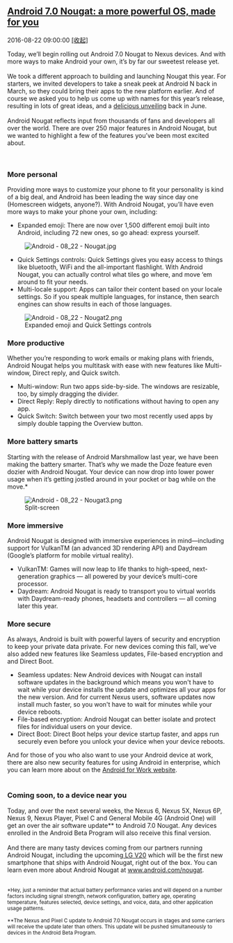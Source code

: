 ## <a href="https://www.blog.google/products/android/android-70-nougat-more-powerful-os-made/" target="_blank">Android 7.0 Nougat: a more powerful OS, made for you</a>
2016-08-22 09:00:00   <a href="#" id="a_78523fcad48a11e98eb50242ac110002" onclick="onClickAction('2016-08','78523fcad48a11e98eb50242ac110002')">[收起]</a>
<div class="collector_content" id="div_78523fcad48a11e98eb50242ac110002" onclick="onClickAction('2016-08','78523fcad48a11e98eb50242ac110002')">
<html><head></head><body><div class="block-paragraph"><div class="rich-text">Today, we’ll begin rolling out Android 7.0 Nougat to Nexus devices. And with more ways to make Android your own, it’s by far our sweetest release yet.<br/><br/>We took a different approach to building and launching Nougat this year. For starters, we invited developers to take a sneak peek at Android N back in March, so they could bring their apps to the new platform earlier. And of course we asked you to help us come up with names for this year’s release, resulting in lots of great ideas, and a <a href="https://www.youtube.com/watch?v=8xn9iq3lG_w">delicious unveiling</a> back in June.<br/><br/>Android Nougat reflects input from thousands of fans and developers all over the world. There are over 250 major features in Android Nougat, but we wanted to highlight a few of the features you’ve been most excited about.<p><br/></p><h3>More personal</h3>Providing more ways to customize your phone to fit your personality is kind of a big deal, and Android has been leading the way since day one (Homescreen widgets, anyone?). With Android Nougat, you’ll have even more ways to make your phone your own, including:<br/><ul><li>Expanded emoji: There are now over 1,500 different emoji built into Android, including 72 new ones, so go ahead: express yourself.</li></ul><p></p></div></div><div class="block-image_full_width"><figure class="article-image--full article-module "><img alt="Android - 08_22 - Nougat.jpg" src="https://storage.googleapis.com/gweb-uniblog-publish-prod/images/Android_-_08_22_-_Nougat.max-1000x1000.jpg"/></figure></div><div class="block-paragraph"><div class="rich-text"><ul><li>Quick Settings controls: Quick Settings gives you easy access to things like bluetooth, WiFi and the all-important flashlight. With Android Nougat, you can actually control what tiles go where, and move ‘em around to fit your needs.</li><li>Multi-locale support: Apps can tailor their content based on your locale settings. So if you speak multiple languages, for instance, then search engines can show results in each of those languages. </li></ul></div></div><div class="block-image_half_width"><div class="article-module h-c-page"><div class="h-c-grid"><figure class="article-image--medium h-c-grid__col h-c-grid__col--4 h-c-grid__col--offset-4 "><img alt="Android - 08_22 - Nougat2.png" src="https://storage.googleapis.com/gweb-uniblog-publish-prod/images/Android_-_08_22_-_Nougat2.max-1000x1000.png"/><figcaption class="article-image__caption "><div class="rich-text">Expanded emoji and Quick Settings controls</div></figcaption></figure></div></div></div><div class="block-paragraph"><div class="rich-text"><h3>More productive</h3>Whether you’re responding to work emails or making plans with friends, Android Nougat helps you multitask with ease with new features like Multi-window, Direct reply, and Quick switch.<br/><ul><li>Multi-window: Run two apps side-by-side. The windows are resizable, too, by simply dragging the divider.</li><li>Direct Reply: Reply directly to notifications without having to open any app.</li><li>Quick Switch: Switch between your two most recently used apps by simply double tapping the Overview button.</li></ul><p></p></div></div><div class="block-paragraph"><div class="rich-text"><h3>More battery smarts</h3>Starting with the release of Android Marshmallow last year, we have been making the battery smarter. That’s why we made the Doze feature even dozier with Android Nougat. Your device can now drop into lower power usage when it’s getting jostled around in your pocket or bag while on the move.*</div></div><div class="block-image_half_width"><div class="article-module h-c-page"><div class="h-c-grid"><figure class="article-image--medium h-c-grid__col h-c-grid__col--4 h-c-grid__col--offset-4 "><img alt="Android - 08_22 - Nougat3.png" src="https://storage.googleapis.com/gweb-uniblog-publish-prod/images/Android_-_08_22_-_Nougat3.max-1000x1000.png"/><figcaption class="article-image__caption "><div class="rich-text">Split-screen</div></figcaption></figure></div></div></div><div class="block-paragraph"><div class="rich-text"><h3></h3><p></p><p></p><h3>More immersive</h3><p>Android Nougat is designed with immersive experiences in mind—including support for VulkanTM (an advanced 3D rendering API) and Daydream (Google’s platform for mobile virtual reality).<br/></p><ul><li>VulkanTM: Games will now leap to life thanks to high-speed, next-generation graphics — all powered by your device’s multi-core processor.</li><li>Daydream: Android Nougat is ready to transport you to virtual worlds with Daydream-ready phones, headsets and controllers — all coming later this year.</li></ul><h3>More secure</h3>As always, Android is built with powerful layers of security and encryption to keep your private data private. For new devices coming this fall, we’ve also added new features like Seamless updates, File-based encryption and and Direct Boot.<br/><ul><li>Seamless updates: New Android devices with Nougat can install software updates in the background which means you won't have to wait while your device installs the update and optimizes all your apps for the new version. And for current Nexus users, software updates now install much faster, so you won't have to wait for minutes while your device reboots. </li><li>File-based encryption: Android Nougat can better isolate and protect files for individual users on your device.</li><li>Direct Boot: Direct Boot helps your device startup faster, and apps run securely even before you unlock your device when your device reboots.</li></ul>And for those of you who also want to use your Android device at work, there are also new security features for using Android in enterprise, which you can learn more about on the <a href="https://www.google.com/work/android">Android for Work website</a>.<br/><br/><h3>Coming soon, to a device near you</h3>Today, and over the next several weeks, the Nexus 6, Nexus 5X, Nexus 6P, Nexus 9, Nexus Player, Pixel C and General Mobile 4G (Android One) will get an over the air software update** to Android 7.0 Nougat. Any devices enrolled in the Android Beta Program will also receive this final version.<br/><br/>And there are many tasty devices coming from our partners running Android Nougat, including the upcoming<a href="http://www.lgnewsroom.com/2016/08/new-lg-v20-to-be-worlds-first-phone-to-launch-with-android-7-0-nougat/"> LG V20</a> which will be the first new smartphone that ships with Android Nougat, right out of the box. You can learn even more about Android Nougat at <a href="http://www.android.com/nougat">www.android.com/nougat</a>.<p><br/><sub>*Hey, just a reminder that actual battery performance varies and will depend on a number factors including signal strength, network configuration, battery age, operating temperature, features selected, device settings, and voice, data, and other application usage patterns.<br/><br/>**The Nexus and Pixel C update to Android 7.0 Nougat occurs in stages and some carriers will receive the update later than others. This update will be pushed simultaneously to devices in the Android Beta Program.</sub></p><p></p><p></p><p></p></div></div></body></html>
</div>
<script src="../../collectorjs.js"></script>
<script>
window.onload=function(){
    let storage = window.localStorage;
    var local = JSON.parse(storage.getItem('month_2016-08'));
    if (local) {
        var div_list = document.getElementsByClassName("collector_content");
        for (i = 0; i < div_list.length; i++) {
            var item = div_list[i];
            var id = item.id.replace('div_', '');
            if(local.indexOf(id) > -1){
                var eObject = document.getElementById('div_'+id);
                var aObject = document.getElementById('a_'+id);
                eObject.style.display = 'none';
                aObject.innerHTML = '[展开]';
            }
        }
    }
}
</script>
